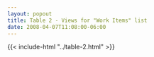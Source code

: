 ```yaml
---
layout: popout
title: Table 2 - Views for "Work Items" list
date: 2008-04-07T11:08:00-06:00
---
```


{{< include-html "../table-2.html" >}}
